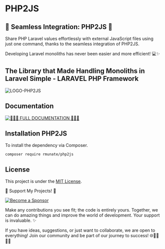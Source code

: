 # PHP2JS

## 🚀 Seamless Integration: PHP2JS 🚀

Share PHP Laravel values effortlessly with external JavaScript files using just one command, thanks to the seamless integration of PHP2JS.

Developing Laravel monoliths has never been easier and more efficient! 💻✨

## The Library that Made Handling Monoliths in Laravel Simple - LARAVEL PHP Framework

![LOGO-PHP2JS](https://github.com/rmunate/PHP2JS/assets/91748598/53afbd9c-0ffc-414c-aa14-b53663f5621e)

## Documentation
[![📖📖📖 **FULL DOCUMENTATION** 📖📖📖](https://img.shields.io/badge/FULL%20DOCUMENTATION-Visit%20Here-blue?style=for-the-badge)](https://rmunate.github.io/PHP2JS/)

## Installation PHP2JS
To install the dependency via Composer.

```shell
composer require rmunate/php2js
```

## License
This project is under the [MIT License](https://choosealicense.com/licenses/mit/).

🌟 Support My Projects! 🚀

[![Become a Sponsor](https://img.shields.io/badge/-Become%20a%20Sponsor-blue?style=for-the-badge&logo=github)](https://github.com/sponsors/rmunate)

Make any contributions you see fit; the code is entirely yours. Together, we can do amazing things and improve the world of development. Your support is invaluable. ✨

If you have ideas, suggestions, or just want to collaborate, we are open to everything! Join our community and be part of our journey to success! 🌐👩‍💻👨‍💻
